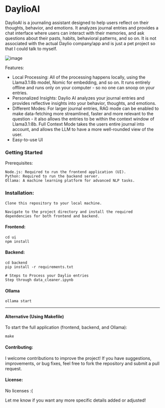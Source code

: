 
# DaylioAI
DaylioAI is a journaling assistant designed to help users reflect on their thoughts, behavior, and emotions. It analyzes journal entries and provides a chat interface where users can interact with their memories, and ask questions about their pasts, habits, behavioral patterns, and so on. It is not associated with the actual Daylio company/app and is just a pet project so that I could talk to myself.

![image](https://github.com/user-attachments/assets/335885fd-c640-4284-8aab-d763612e68e2)

Features:

- Local Processing: All of the processing happens locally, using the Llama3.1:8b model, Nomic for embedding, and so on. It runs entirely offline and runs only on your computer - so no one can snoop on your entries.
- Personalized Insights: Daylio AI analyzes your journal entries and provides reflective insights into your behavior, thoughts, and emotions.
- Different Modes: For larger journal entries, RAG mode can be enabled to make data-fetching more streamlined, faster and more relevant to the question - it also allows the entries to be within the context window of Llama3.1:8b. Full Context Mode takes the users entire journal into account, and allows the LLM to have a more well-rounded view of the user.
- Easy-to-use UI

### Getting Started
Prerequisites:

    Node.js: Required to run the frontend application (UI).
    Python: Required to run the backend server.
    Ollama: A machine learning platform for advanced NLP tasks.

### Installation:

    Clone this repository to your local machine.

    Navigate to the project directory and install the required dependencies for both frontend and backend.
    
#### Frontend:

    cd ui
    npm install

#### Backend:

    cd backend
    pip install -r requirements.txt

    # Steps to Process your Daylio entries
    Step through data_cleaner.ipynb 

#### Ollama
    ollama start

---

#### Alternative (Using Makefile)
To start the full application (frontend, backend, and Ollama):

    make


#### Contributing:

I welcome contributions to improve the project! If you have suggestions, improvements, or bug fixes, feel free to fork the repository and submit a pull request.

#### License:

No licenses :(

Let me know if you want any more specific details added or adjusted!
